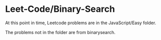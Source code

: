 # Leet-Code/Binary-Search
At this point in time, Leetcode problems are in the JavaScript/Easy folder.

The problems not in the folder are from binarysearch.


